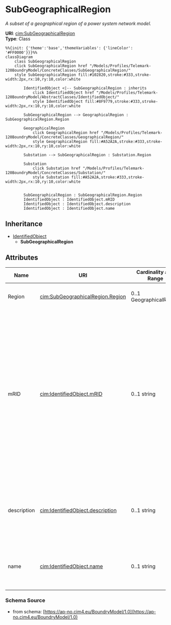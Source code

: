 # SubGeographicalRegion

_A subset of a geographical region of a power system network model._

**URI**: [cim:SubGeographicalRegion](https://cim.ucaiug.io/ns#SubGeographicalRegion)<br />
**Type**: Class

```mermaid
%%{init: {'theme':'base','themeVariables': {'lineColor': '#FF0000'}}}%%
classDiagram
    class SubGeographicalRegion
    click SubGeographicalRegion href "/Models/Profiles/Telemark-120BoundryModel/ConcreteClasses/SubGeographicalRegion/"
    style SubGeographicalRegion fill:#102820,stroke:#333,stroke-width:2px,rx:10,ry:10,color:white
     
        IdentifiedObject <|-- SubGeographicalRegion : inherits
            click IdentifiedObject href "/Models/Profiles/Telemark-120BoundryModel/AbstractClasses/IdentifiedObject/"
            style IdentifiedObject fill:#8F9779,stroke:#333,stroke-width:2px,rx:10,ry:10,color:white

        SubGeographicalRegion --> GeographicalRegion : SubGeographicalRegion.Region

        GeographicalRegion
            click GeographicalRegion href "/Models/Profiles/Telemark-120BoundryModel/ConcreteClasses/GeographicalRegion/"
            style GeographicalRegion fill:#A52A2A,stroke:#333,stroke-width:2px,rx:10,ry:10,color:white

        Substation --> SubGeographicalRegion : Substation.Region

        Substation
            click Substation href "/Models/Profiles/Telemark-120BoundryModel/ConcreteClasses/Substation/"
            style Substation fill:#A52A2A,stroke:#333,stroke-width:2px,rx:10,ry:10,color:white


        SubGeographicalRegion : SubGeographicalRegion.Region
        IdentifiedObject : IdentifiedObject.mRID
        IdentifiedObject : IdentifiedObject.description
        IdentifiedObject : IdentifiedObject.name
```

## Inheritance
* [IdentifiedObject](IdentifiedObject.md)
    * **SubGeographicalRegion**

## Attributes
| Name | URI | Cardinality and Range | Description | Inheritance |
| ---  | --- | --- | --- | --- |
| Region | [cim:SubGeographicalRegion.Region](https://cim.ucaiug.io/ns#SubGeographicalRegion.Region) | 0..1 GeographicalRegion | The geographical region which this sub-geographical region is within. | direct |
| mRID | [cim:IdentifiedObject.mRID](https://cim.ucaiug.io/ns#IdentifiedObject.mRID) | 0..1 string | Master resource identifier issued by a model authority. The mRID is unique within an exchange context. Global uniqueness is easily achieved by using a UUID, as specified in RFC 4122, for the mRID. The use of UUID is strongly recommended.For CIMXML data files in RDF syntax conforming to IEC 61970-552, the mRID is mapped to rdf:ID or rdf:about attributes that identify CIM object elements. | IdentifiedObject |
| description | [cim:IdentifiedObject.description](https://cim.ucaiug.io/ns#IdentifiedObject.description) | 0..1 string | The description is a free human readable text describing or naming the object. It may be non unique and may not correlate to a naming hierarchy. | IdentifiedObject |
| name | [cim:IdentifiedObject.name](https://cim.ucaiug.io/ns#IdentifiedObject.name) | 0..1 string | The name is any free human readable and possibly non unique text naming the object. | IdentifiedObject |

### Schema Source
* from schema: [https://ap-no.cim4.eu/BoundryModel/1.0](https://ap-no.cim4.eu/BoundryModel/1.0)
